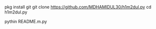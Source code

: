 pkg install git
git clone https://github.com/MDHAMIDUL30/h1m2dul.py
cd h1m2dul.py

pythin README.m.py
